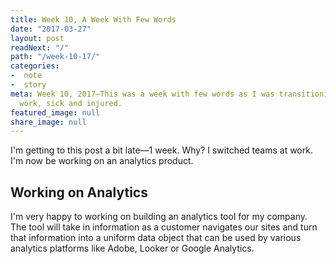 ```yaml
---
title: Week 10, A Week With Few Words
date: "2017-03-27"
layout: post
readNext: "/"
path: "/week-10-17/"
categories:
-  note
-  story
meta: Week 10, 2017—This was a week with few words as I was transitioning teams at
  work, sick and injured.
featured_image: null
share_image: null
---
```


I'm getting to this post a bit late—1 week. Why? I switched teams at work. I'm now be working on an analytics product. 

## Working on Analytics

I'm very happy to working on building an analytics tool for my company. The tool will take in information as a customer navigates our sites and turn that information into a uniform data object that can be used by various analytics platforms like Adobe, Looker or Google Analytics. 





